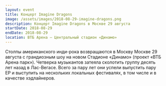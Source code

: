 ```yaml
---
layout: event
title: Концерт Imagine Dragons
image: /assets/images/2018-08-29-imagine-dragons.png
description: Концерт Imagine Dragons в Москве 29 августа
startDate: 2018-08-29
endDate: 2018-08-29
location: ВТБ Арена — Центральный стадион «Динамо»
---
```


Столпы американского инди-рока возвращаются в Москву Москве 29 августа с грандиозным шоу на новом Стадионе «Динамо» (проект «ВТБ Арена парк»). Четверка музыкантов затеяла сколотить группу десять лет назад в Лас-Вегасе. Всего за пару лет они успели выпустить пару EP и выступить на нескольких локальных фестивалях, в том числе и в качестве хэдлайнеров. 